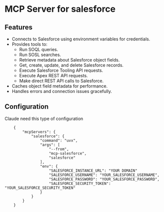 # MCP Server for salesforce

## Features

- Connects to Salesforce using environment variables for credentials.
- Provides tools to:
  - Run SOQL queries.
  - Run SOSL searches.
  - Retrieve metadata about Salesforce object fields.
  - Get, create, update, and delete Salesforce records.
  - Execute Salesforce Tooling API requests.
  - Execute Apex REST API requests.
  - Make direct REST API calls to Salesforce.
- Caches object field metadata for performance.
- Handles errors and connection issues gracefully.

## Configuration
Claude need this type of configuration
```
    {
        "mcpServers": {
            "salesforce": {
                "command": "uvx",
                "args": [
                    "--from",
                    "mcp-salesforce",
                    "salesforce"
                ],
                "env": {
                    "SALESFORCE_INSTANCE_URL": "YOUR DOMAIN"
                    "SALESFORCE_USERNAME": "YOUR_SALESFORCE_USERNAME",
                    "SALESFORCE_PASSWORD": "YOUR_SALESFORCE_PASSWORD",
                    "SALESFORCE_SECURITY_TOKEN": "YOUR_SALESFORCE_SECURITY_TOKEN"
                }
            }
        }
    }
```
